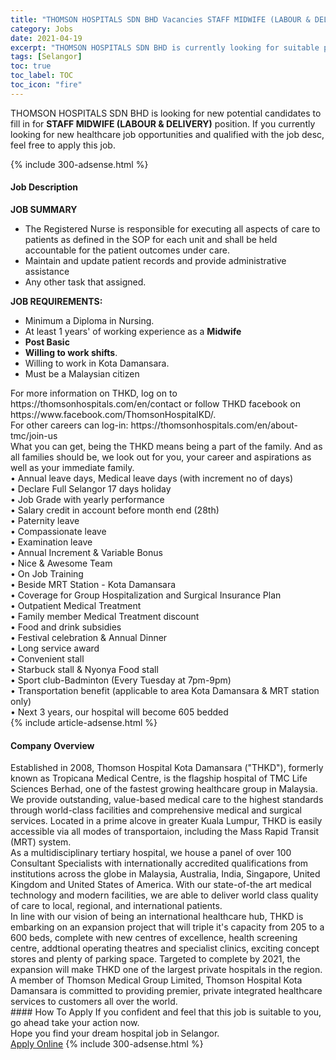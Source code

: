 ```yaml
---
title: "THOMSON HOSPITALS SDN BHD Vacancies STAFF MIDWIFE (LABOUR & DELIVERY)" 
category: Jobs 
date: 2021-04-19 
excerpt: "THOMSON HOSPITALS SDN BHD is currently looking for suitable person to fill in the STAFF MIDWIFE (LABOUR & DELIVERY) which positioned at Selangor" 
tags: [Selangor] 
toc: true 
toc_label: TOC 
toc_icon: "fire" 
--- 
```


<p>THOMSON HOSPITALS SDN BHD is looking for new potential candidates to fill in for <b>STAFF MIDWIFE (LABOUR & DELIVERY)</b> position. If you currently looking for new healthcare job opportunities and qualified with the job desc, feel free to apply this job.
</p>{% include 300-adsense.html %} 
<div><div><h4>Job Description</h4></div><div><div><span><div><div><div><strong>JOB SUMMARY</strong></div><ul><li>The Registered Nurse is responsible for executing all aspects of care to patients as defined in the SOP for each unit and shall be held accountable for the patient outcomes under care.</li><li>Maintain and update patient records and provide administrative assistance</li><li>Any other task that assigned.</li></ul><div><strong>JOB REQUIREMENTS:</strong></div><ul><li>Minimum a Diploma in Nursing.</li><li>At least 1 years' of working experience as a <b>Midwife</b></li><li><strong>Post Basic</strong></li><li><strong>Willing to work shifts</strong>.</li><li>Willing to work in Kota Damansara.</li><li>Must be a Malaysian citizen</li></ul></div><div><div><div>For more information on THKD, log on to https://thomsonhospitals.com/en/contact or follow THKD facebook on https://www.facebook.com/ThomsonHospitalKD/.</div><div>For other careers can log-in: https://thomsonhospitals.com/en/about-tmc/join-us</div><div>What you can get, being the THKD means being a part of the family. And as all families should be, we look out for you, your career and aspirations as well as your immediate family.</div><div>&#8226; Annual leave days, Medical leave days (with increment no of days)<br>&#8226; Declare Full Selangor 17 days holiday<br>&#8226; Job Grade with yearly performance<br>&#8226; Salary credit in account before month end (28th)<br>&#8226; Paternity leave<br>&#8226; Compassionate leave<br>&#8226; Examination leave<br>&#8226; Annual Increment &amp; Variable Bonus<br>&#8226; Nice &amp; Awesome Team<br>&#8226; On Job Training<br>&#8226; Beside MRT Station - Kota Damansara<br>&#8226; Coverage for Group Hospitalization and Surgical Insurance Plan<br>&#8226; Outpatient Medical Treatment<br>&#8226; Family member Medical Treatment discount<br>&#8226; Food and drink subsidies<br>&#8226; Festival celebration &amp; Annual Dinner<br>&#8226; Long service award<br>&#8226; Convenient stall<br>&#8226; Starbuck stall &amp; Nyonya Food stall<br>&#8226; Sport club-Badminton (Every Tuesday at 7pm-9pm)<br>&#8226; Transportation benefit (applicable to area Kota Damansara &amp; MRT station only)</div></div><div>&#8226; Next 3 years, our hospital will become 605 bedded</div></div></div></span></div></div></div> 
{% include article-adsense.html %} 
<div><div><h4>Company Overview</h4></div><div><div><span><div><div>
<div>
		Established in 2008, Thomson Hospital Kota Damansara ("THKD"), formerly known as Tropicana Medical Centre, is the flagship hospital of TMC Life Sciences Berhad, one of the fastest growing healthcare group in Malaysia. We provide outstanding, value-based medical care to the highest standards through world-class facilities and comprehensive medical and surgical services. Located in a prime alcove in greater Kuala Lumpur, THKD is easily accessible via all modes of transportaion, including the Mass Rapid Transit (MRT) system.</div>
<div>
		As a multidisciplinary tertiary hospital, we house a panel of over 100 Consultant Specialists with internationally accredited qualifications from institutions across the globe in Malaysia, Australia, India, Singapore, United Kingdom and United States of America. With our state-of-the art medical technology and modern facilities, we are able to deliver world class quality of care to local, regional, and international patients.</div>
<div>
		In line with our vision of being an international healthcare hub, THKD is embarking on an expansion project that will triple it's capacity from 205 to a 600 beds, complete with new centres of excellence, health screening centre, addtional operating theatres and specialist clinics, exciting concept stores and plenty of parking space. Targeted to complete by 2021, the expansion will make THKD one of the largest private hospitals in the region.</div>
<div>
		A member of Thomson Medical Group Limited, Thomson Hospital Kota Damansara is committed to providing premier, private integrated healthcare services to customers all over the world.</div>
</div></div></span></div></div></div> 
#### How To Apply 
If you confident and feel that this job is suitable to you, go ahead take your action now. <br/> 
Hope you find your dream hospital job in Selangor. <br/> 
<a href="https://www.jobstreet.com.my/en/job/staff-midwife-labour-delivery-4511903?jobId=jobstreet-my-job-4511903" class="btn btn--warning" target="_blank" rel="nofollow noopenner">Apply Online</a> 
{% include 300-adsense.html %} 